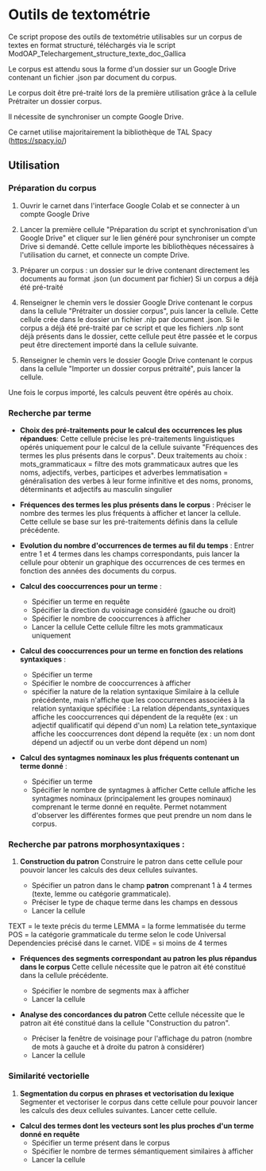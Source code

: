 # Outils de textométrie 

Ce script propose des outils de textométrie utilisables sur un corpus de textes en format structuré, téléchargés via le script ModOAP_Telechargement_structure_texte_doc_Gallica

Le corpus est attendu sous la forme d'un dossier sur un Google Drive contenant un fichier .json par document du corpus.

Le corpus doit être pré-traité lors de la première utilisation grâce à la cellule Prétraiter un dossier corpus.

Il nécessite de synchroniser un compte Google Drive.

Ce carnet utilise majoritairement la bibliothèque de TAL Spacy (https://spacy.io/)

## Utilisation

### Préparation du corpus

1. Ouvrir le carnet dans l'interface Google Colab et se connecter à un compte Google Drive 

2. Lancer la première cellule "Préparation du script et synchronisation d'un Google Drive" et cliquer sur le lien généré pour synchroniser un compte Drive si demandé.
Cette cellule importe les bibliothèques nécessaires à l'utilisation du carnet, et connecte un compte Drive.

3. Préparer un corpus : un dossier sur le drive contenant directement les documents au format .json (un document par fichier)
Si un corpus a déjà été pré-traité

4. Renseigner le chemin vers le dossier Google Drive contenant le corpus dans la cellule "Prétraiter un dossier corpus", puis lancer la cellule. 
Cette cellule crée dans le dossier un fichier .nlp par document .json. Si le corpus a déjà été pré-traité par ce script et que les fichiers .nlp sont déjà présents dans le dossier, cette cellule peut être passée et le corpus peut être directement importé dans la cellule suivante.

5. Renseigner le chemin vers le dossier Google Drive contenant le corpus dans la cellule "Importer un dossier corpus prétraité", puis lancer la cellule.

Une fois le corpus importé, les calculs peuvent être opérés au choix.

### Recherche par terme

- **Choix des pré-traitements pour le calcul des occurrences les plus répandues**:
Cette cellule précise les pré-traitements linguistiques opérés uniquement pour le calcul de la cellule suivante "Fréquences des termes les plus présents dans le corpus". 
Deux traitements au choix : 
mots_grammaticaux = filtre des mots grammaticaux autres que les noms, adjectifs, verbes, participes et adverbes
lemmatisation = généralisation des verbes à leur forme infinitive et des noms, pronoms, déterminants et adjectifs au masculin singulier

- **Fréquences des termes les plus présents dans le corpus** :
Préciser le nombre des termes les plus fréquents à afficher et lancer la cellule. 
Cette cellule se base sur les pré-traitements définis dans la cellule précédente. 

- **Evolution du nombre d'occurrences de termes au fil du temps** :
Entrer entre 1 et 4 termes dans les champs correspondants, puis lancer la cellule pour obtenir un graphique des occurrences de ces termes en fonction des années des documents du corpus.

- **Calcul des cooccurrences pour un terme** :
	- Spécifier un terme en requête
	- Spécifier la direction du voisinage considéré (gauche ou droit)
	- Spécifier le nombre de cooccurrences à afficher
	- Lancer la cellule
Cette cellule filtre les mots grammaticaux uniquement 

- **Calcul des cooccurrences pour un terme en fonction des relations syntaxiques** :
	- Spécifier un terme
	- Spécifier le nombre de cooccurrences à afficher
	- spécifier la nature de la relation syntaxique
Similaire à la cellule précédente, mais n'affiche que les cooccurrences associées à la relation syntaxique spécifiée :
La relation dépendants_syntaxiques affiche les cooccurrences qui dépendent de la requête (ex : un adjectif qualificatif qui dépend d'un nom)
La relation tete_syntaxique affiche les cooccurrences dont dépend la requête (ex : un nom dont dépend un adjectif ou un verbe dont dépend un nom)

- **Calcul des syntagmes nominaux les plus fréquents contenant un terme donné** :
	- Spécifier un terme
	- Spécifier le nombre de syntagmes à afficher
Cette cellule affiche les syntagmes nominaux (principalement les groupes nominaux) comprenant le terme donné en requête. Permet notamment d'observer les différentes formes que peut prendre un nom dans le corpus. 

### Recherche par patrons morphosyntaxiques :

1. **Construction du patron**
Construire le patron dans cette cellule pour pouvoir lancer les calculs des deux cellules suivantes. 

	- Spécifier un patron dans le champ **patron** comprenant 1 à 4 termes (texte, lemme ou catégorie grammaticale).
	- Préciser le type de chaque terme dans les champs en dessous 
	- Lancer la cellule
	
TEXT = le texte précis du terme
LEMMA = la forme lemmatisée du terme
POS = la catégorie grammaticale du terme selon le code Universal Dependencies précisé dans le carnet.
VIDE = si moins de 4 termes

- **Fréquences des segments correspondant au patron les plus répandus dans le corpus**
Cette cellule nécessite que le patron ait été constitué dans la cellule précédente.

	- Spécifier le nombre de segments max à afficher
	- Lancer la cellule

- **Analyse des concordances du patron**
Cette cellule nécessite que le patron ait été constitué dans la cellule "Construction du patron".
	- Préciser la fenêtre de voisinage pour l'affichage du patron (nombre de mots à gauche et à droite du patron à considérer)
	- Lancer la cellule
	
### Similarité vectorielle

1. **Segmentation du corpus en phrases et vectorisation du lexique**
Segmenter et vectoriser le corpus dans cette cellule pour pouvoir lancer les calculs des deux cellules suivantes. 
Lancer cette cellule. 

- **Calcul des termes dont les vecteurs sont les plus proches d'un terme donné en requête**
	- Spécifier un terme présent dans le corpus
	- Spécifier le nombre de termes sémantiquement similaires à afficher
	- Lancer la cellule
